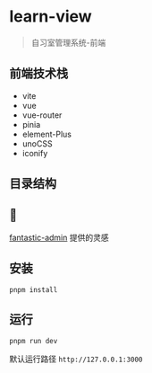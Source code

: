 # learn-view
> 自习室管理系统-前端

## 前端技术栈
+ vite
+ vue
+ vue-router
+ pinia
+ element-Plus
+ unoCSS
+ iconify
## 目录结构




## :thinking:
[fantastic-admin](https://github.com/hooray/fantastic-admin) 提供的灵感

## 安装
```shell
pnpm install
```
## 运行
```shell
pnpm run dev
```
默认运行路径 `http://127.0.0.1:3000`
